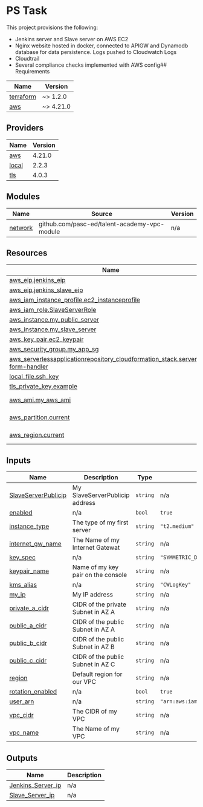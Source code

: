 # PS Task
This project provisions the following:
- Jenkins server and Slave server on AWS EC2
- Nginx website hosted in docker, connected to APIGW and Dynamodb database for data persistence. Logs pushed to Cloudwatch Logs
- Cloudtrail
- Several compliance checks implemented with AWS config## Requirements

| Name | Version |
|------|---------|
| <a name="requirement_terraform"></a> [terraform](#requirement\_terraform) | ~> 1.2.0 |
| <a name="requirement_aws"></a> [aws](#requirement\_aws) | ~> 4.21.0 |

## Providers

| Name | Version |
|------|---------|
| <a name="provider_aws"></a> [aws](#provider\_aws) | 4.21.0 |
| <a name="provider_local"></a> [local](#provider\_local) | 2.2.3 |
| <a name="provider_tls"></a> [tls](#provider\_tls) | 4.0.3 |

## Modules

| Name | Source | Version |
|------|--------|---------|
| <a name="module_network"></a> [network](#module\_network) | github.com/pasc-ed/talent-academy-vpc-module | n/a |

## Resources

| Name | Type |
|------|------|
| [aws_eip.jenkins_eip](https://registry.terraform.io/providers/hashicorp/aws/latest/docs/resources/eip) | resource |
| [aws_eip.jenkins_slave_eip](https://registry.terraform.io/providers/hashicorp/aws/latest/docs/resources/eip) | resource |
| [aws_iam_instance_profile.ec2_instanceprofile](https://registry.terraform.io/providers/hashicorp/aws/latest/docs/resources/iam_instance_profile) | resource |
| [aws_iam_role.SlaveServerRole](https://registry.terraform.io/providers/hashicorp/aws/latest/docs/resources/iam_role) | resource |
| [aws_instance.my_public_server](https://registry.terraform.io/providers/hashicorp/aws/latest/docs/resources/instance) | resource |
| [aws_instance.my_slave_server](https://registry.terraform.io/providers/hashicorp/aws/latest/docs/resources/instance) | resource |
| [aws_key_pair.ec2_keypair](https://registry.terraform.io/providers/hashicorp/aws/latest/docs/resources/key_pair) | resource |
| [aws_security_group.my_app_sg](https://registry.terraform.io/providers/hashicorp/aws/latest/docs/resources/security_group) | resource |
| [aws_serverlessapplicationrepository_cloudformation_stack.serverless-form-handler](https://registry.terraform.io/providers/hashicorp/aws/latest/docs/resources/serverlessapplicationrepository_cloudformation_stack) | resource |
| [local_file.ssh_key](https://registry.terraform.io/providers/hashicorp/local/latest/docs/resources/file) | resource |
| [tls_private_key.example](https://registry.terraform.io/providers/hashicorp/tls/latest/docs/resources/private_key) | resource |
| [aws_ami.my_aws_ami](https://registry.terraform.io/providers/hashicorp/aws/latest/docs/data-sources/ami) | data source |
| [aws_partition.current](https://registry.terraform.io/providers/hashicorp/aws/latest/docs/data-sources/partition) | data source |
| [aws_region.current](https://registry.terraform.io/providers/hashicorp/aws/latest/docs/data-sources/region) | data source |

## Inputs

| Name | Description | Type | Default | Required |
|------|-------------|------|---------|:--------:|
| <a name="input_SlaveServerPublicip"></a> [SlaveServerPublicip](#input\_SlaveServerPublicip) | My SlaveServerPublicip address | `string` | n/a | yes |
| <a name="input_enabled"></a> [enabled](#input\_enabled) | n/a | `bool` | `true` | no |
| <a name="input_instance_type"></a> [instance\_type](#input\_instance\_type) | The type of my first server | `string` | `"t2.medium"` | no |
| <a name="input_internet_gw_name"></a> [internet\_gw\_name](#input\_internet\_gw\_name) | The Name of my Internet Gatewat | `string` | n/a | yes |
| <a name="input_key_spec"></a> [key\_spec](#input\_key\_spec) | n/a | `string` | `"SYMMETRIC_DEFAULT"` | no |
| <a name="input_keypair_name"></a> [keypair\_name](#input\_keypair\_name) | Name of my key pair on the console | `string` | n/a | yes |
| <a name="input_kms_alias"></a> [kms\_alias](#input\_kms\_alias) | n/a | `string` | `"CWLogKey"` | no |
| <a name="input_my_ip"></a> [my\_ip](#input\_my\_ip) | My IP address | `string` | n/a | yes |
| <a name="input_private_a_cidr"></a> [private\_a\_cidr](#input\_private\_a\_cidr) | CIDR of the private Subnet in AZ A | `string` | n/a | yes |
| <a name="input_public_a_cidr"></a> [public\_a\_cidr](#input\_public\_a\_cidr) | CIDR of the public Subnet in AZ A | `string` | n/a | yes |
| <a name="input_public_b_cidr"></a> [public\_b\_cidr](#input\_public\_b\_cidr) | CIDR of the public Subnet in AZ B | `string` | n/a | yes |
| <a name="input_public_c_cidr"></a> [public\_c\_cidr](#input\_public\_c\_cidr) | CIDR of the public Subnet in AZ C | `string` | n/a | yes |
| <a name="input_region"></a> [region](#input\_region) | Default region for our VPC | `string` | n/a | yes |
| <a name="input_rotation_enabled"></a> [rotation\_enabled](#input\_rotation\_enabled) | n/a | `bool` | `true` | no |
| <a name="input_user_arn"></a> [user\_arn](#input\_user\_arn) | n/a | `string` | `"arn:aws:iam::314045000409:user/chrisOGB"` | no |
| <a name="input_vpc_cidr"></a> [vpc\_cidr](#input\_vpc\_cidr) | The CIDR of my VPC | `string` | n/a | yes |
| <a name="input_vpc_name"></a> [vpc\_name](#input\_vpc\_name) | The Name of my VPC | `string` | n/a | yes |

## Outputs

| Name | Description |
|------|-------------|
| <a name="output_Jenkins_Server_ip"></a> [Jenkins\_Server\_ip](#output\_Jenkins\_Server\_ip) | n/a |
| <a name="output_Slave_Server_ip"></a> [Slave\_Server\_ip](#output\_Slave\_Server\_ip) | n/a |
